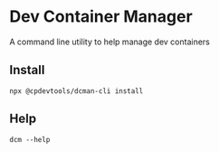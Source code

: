 # Dev Container Manager

A command line utility to help manage dev containers

## Install

`npx @cpdevtools/dcman-cli install`

## Help

`dcm --help`
